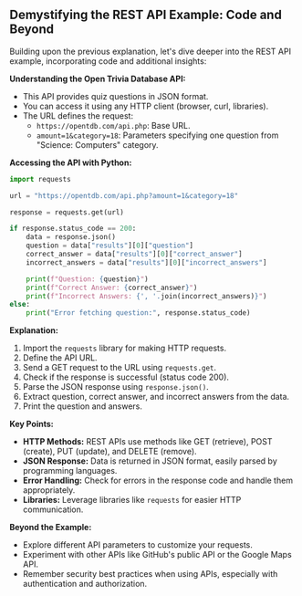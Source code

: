 ## Demystifying the REST API Example: Code and Beyond

Building upon the previous explanation, let's dive deeper into the REST API example, incorporating code and additional insights:

**Understanding the Open Trivia Database API:**

- This API provides quiz questions in JSON format.
- You can access it using any HTTP client (browser, curl, libraries).
- The URL defines the request:
    - `https://opentdb.com/api.php`: Base URL.
    - `amount=1&category=18`: Parameters specifying one question from "Science: Computers" category.

**Accessing the API with Python:**

```python
import requests

url = "https://opentdb.com/api.php?amount=1&category=18"

response = requests.get(url)

if response.status_code == 200:
    data = response.json()
    question = data["results"][0]["question"]
    correct_answer = data["results"][0]["correct_answer"]
    incorrect_answers = data["results"][0]["incorrect_answers"]

    print(f"Question: {question}")
    print(f"Correct Answer: {correct_answer}")
    print(f"Incorrect Answers: {', '.join(incorrect_answers)}")
else:
    print("Error fetching question:", response.status_code)
```

**Explanation:**

1. Import the `requests` library for making HTTP requests.
2. Define the API URL.
3. Send a GET request to the URL using `requests.get`.
4. Check if the response is successful (status code 200).
5. Parse the JSON response using `response.json()`.
6. Extract question, correct answer, and incorrect answers from the data.
7. Print the question and answers.

**Key Points:**

- **HTTP Methods:** REST APIs use methods like GET (retrieve), POST (create), PUT (update), and DELETE (remove).
- **JSON Response:** Data is returned in JSON format, easily parsed by programming languages.
- **Error Handling:** Check for errors in the response code and handle them appropriately.
- **Libraries:** Leverage libraries like `requests` for easier HTTP communication.

**Beyond the Example:**

- Explore different API parameters to customize your requests.
- Experiment with other APIs like GitHub's public API or the Google Maps API.
- Remember security best practices when using APIs, especially with authentication and authorization.

